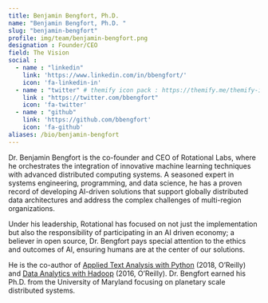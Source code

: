 ```yaml
---
title: Benjamin Bengfort, Ph.D.
name: "Benjamin Bengfort, Ph.D. "
slug: "benjamin-bengfort"
profile: img/team/benjamin-bengfort.png
designation : Founder/CEO
field: The Vision
social :
  - name : "linkedin"
    link: 'https://www.linkedin.com/in/bbengfort/'
    icon: 'fa-linkedin-in'
  - name : "twitter" # themify icon pack : https://themify.me/themify-icons
    link : "https://twitter.com/bbengfort"
    icon: 'fa-twitter'
  - name : "github"
    link: 'https://github.com/bbengfort'
    icon: 'fa-github'
aliases: /bio/benjamin-bengfort
---
```

Dr. Benjamin Bengfort is the co-founder and CEO of Rotational Labs, where he orchestrates the integration of innovative machine learning techniques with advanced distributed computing systems. A seasoned expert in systems engineering, programming, and data science, he has a proven record of developing AI-driven solutions that support globally distributed data architectures and address the complex challenges of multi-region organizations. 

Under his leadership, Rotational has focused on not just the implementation but also the responsibility of participating in an AI driven economy; a believer in open source, Dr. Bengfort pays special attention to the ethics and outcomes of AI, ensuring humans are at the center of our solutions. 

He is the co-author of [Applied Text Analysis with Python](https://www.oreilly.com/library/view/applied-text-analysis/9781491963036/) (2018, O’Reilly) and [Data Analytics with Hadoop](https://www.oreilly.com/library/view/data-analytics-with/9781491913734/) (2016, O’Reilly). Dr. Bengfort earned his Ph.D. from the University of Maryland focusing on planetary scale distributed systems.
